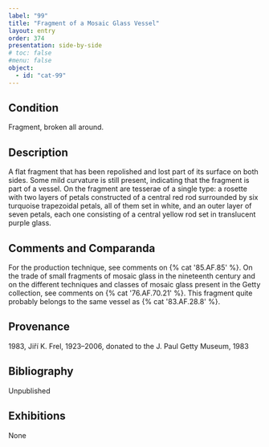 ```yaml
---
label: "99"
title: "Fragment of a Mosaic Glass Vessel"
layout: entry
order: 374
presentation: side-by-side
# toc: false
#menu: false 
object:
  - id: "cat-99"
---
```


## Condition

Fragment, broken all around.

## Description

A flat fragment that has been repolished and lost part of its surface on both sides. Some mild curvature is still present, indicating that the fragment is part of a vessel. On the fragment are tesserae of a single type: a rosette with two layers of petals constructed of a central red rod surrounded by six turquoise trapezoidal petals, all of them set in white, and an outer layer of seven petals, each one consisting of a central yellow rod set in translucent purple glass.

## Comments and Comparanda

For the production technique, see comments on {% cat '85.AF.85' %}. On the trade of small fragments of mosaic glass in the nineteenth century and on the different techniques and classes of mosaic glass present in the Getty collection, see comments on {% cat '76.AF.70.21' %}. This fragment quite probably belongs to the same vessel as {% cat '83.AF.28.8' %}.

## Provenance

1983, Jiří K. Frel, 1923–2006, donated to the J. Paul Getty Museum, 1983

## Bibliography

Unpublished

## Exhibitions

None